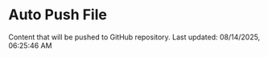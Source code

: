 # Auto Push File

Content that will be pushed to GitHub repository.
Last updated: 08/14/2025, 06:25:46 AM
